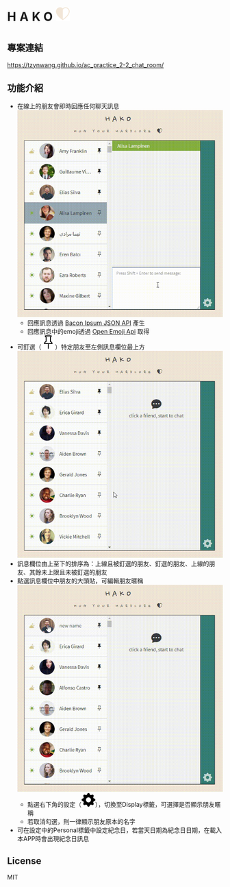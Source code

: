 <h1 style="letter-spacing: .5rem;">HAKO<img src="./images/heart-half.svg"><h1>


## 專案連結
https://tzynwang.github.io/ac_practice_2-2_chat_room/

## 功能介紹
- 在線上的朋友會即時回應任何聊天訊息
  ![auto reply demonstration](./images/README-img/autoReply.gif)
  - 回應訊息透過 [Bacon Ipsum JSON API](https://baconipsum.com/json-api/) 產生
  - 回應訊息中的emoji透過 [Open Emoji Api](https://emoji-api.com/) 取得
- 可釘選（![pin-icon](./images/README-img/pin.svg)）特定朋友至左側訊息欄位最上方
  ![pin friend demonstration](./images/README-img/pinFriend.gif)
- 訊息欄位由上至下的排序為：上線且被釘選的朋友、釘選的朋友、上線的朋友、其餘未上限且未被釘選的朋友
- 點選訊息欄位中朋友的大頭貼，可編輯朋友暱稱
  ![nickname edit demonstration](./images/README-img/editAndDisplayNickname.gif)
  - 點選右下角的設定（![setting-icon](./images/README-img/gear-fill.svg)），切換至Display標籤，可選擇是否顯示朋友暱稱
  - 若取消勾選，則一律顯示朋友原本的名字
- 可在設定中的Personal標籤中設定紀念日，若當天日期為紀念日日期，在載入本APP時會出現紀念日訊息

## License
MIT 